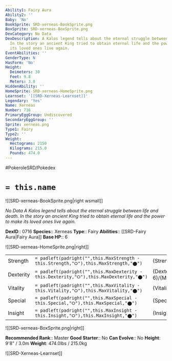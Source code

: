 ```yaml
---
Ability1: Fairy Aura
Ability2: ''
Baby: 'No'
BookSprite: SRD-xerneas-BookSprite.png
BoxSprite: SRD-xerneas-BoxSprite.png
DexCategory: No Data
DexDescription: A Kalos legend tells about the eternal struggle between life and death.
  In the story an ancient King tried to obtain eternal life and the power to make
  its loved ones live again.
EventAbilities: ''
GenderType: N
HasForm: 'No'
Height:
  Deimeters: 30
  Feet: 9.8
  Meters: 3.0
HiddenAbility: ''
HomeSprite: SRD-xerneas-HomeSprite.png
Learnset: '[[SRD-Xerneas-Learnset]]'
Legendary: 'Yes'
Name: Xerneas
Number: 716
PrimaryEggGroup: Undiscovered
SecondaryEggGroup: ''
Sprite: xerneas.png
Type1: Fairy
Type2: ''
Weight:
  Hectograms: 2150
  Kilograms: 215.0
  Pounds: 474.0
---
```


#PokeroleSRD/Pokedex

# `= this.name`

![[SRD-xerneas-BookSprite.png|right wsmall]]

*No Data*
*A Kalos legend tells about the eternal struggle between life and death. In the story an ancient King tried to obtain eternal life and the power to make its loved ones live again.*

**DexID**:: 0716
**Species**:: Xerneas
**Type**:: Fairy
**Abilities**:: [[SRD-Fairy Aura|Fairy Aura]]
**Base HP**:: 6

![[SRD-xerneas-HomeSprite.png|right]]

|           |                                                                                        |                                          |
| --------- | -------------------------------------------------------------------------------------- | ---------------------------------------- |
| Strength  | `= padleft(padright("",this.MaxStrength - this.Strength,"⭘"),this.MaxStrength,"⬤")`    | (Strength::7)/(MaxStrength::7)   |
| Dexterity | `= padleft(padright("",this.MaxDexterity - this.Dexterity,"⭘"),this.MaxDexterity,"⬤")` | (Dexterity:: 6)/(MaxDexterity::6) |
| Vitality  | `= padleft(padright("",this.MaxVitality - this.Vitality,"⭘"),this.MaxVitality,"⬤")`    | (Vitality::6)/(MaxVitality::6)   |
| Special   | `= padleft(padright("",this.MaxSpecial - this.Special,"⭘"),this.MaxSpecial,"⬤")`       | (Special::7)/(MaxSpecial::7)     |
| Insight   | `= padleft(padright("",this.MaxInsight - this.Insight,"⭘"),this.MaxInsight,"⬤")`       | (Insight::6)/(MaxInsight::6)     |

![[SRD-xerneas-BoxSprite.png|right]]

**Recommended Rank**:: Master
**Good Starter**:: No
**Can Evolve**:: No
**Height**: 9'8" / 3.0m
**Weight**: 474.0lbs / 215.0kg

![[SRD-Xerneas-Learnset]]
